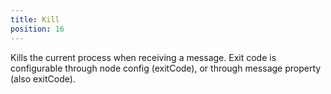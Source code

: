 ```yaml
---
title: Kill
position: 16
---
```


Kills the current process when receiving a message. Exit code is configurable
through node config (exitCode), or through message property (also exitCode).
